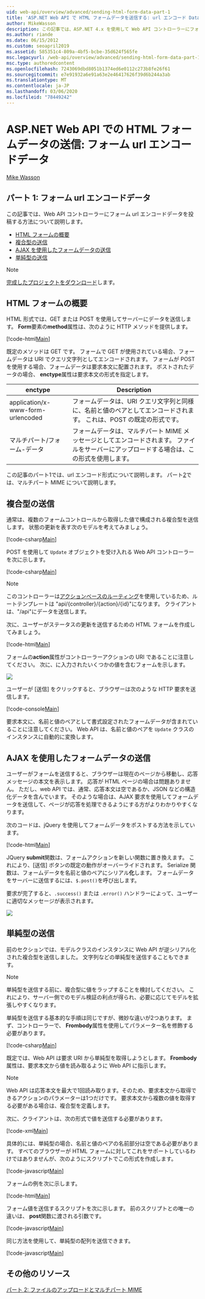 ```yaml
---
uid: web-api/overview/advanced/sending-html-form-data-part-1
title: 'ASP.NET Web API で HTML フォームデータを送信する: url エンコード Data-ASP.NET 4.x'
author: MikeWasson
description: この記事では、ASP.NET 4.x を使用して Web API コントローラーにフォーム url エンコードデータを投稿する方法を示します。
ms.author: riande
ms.date: 06/15/2012
ms.custom: seoapril2019
ms.assetid: 585351c4-809a-4bf5-bcbe-35d624f565fe
msc.legacyurl: /web-api/overview/advanced/sending-html-form-data-part-1
msc.type: authoredcontent
ms.openlocfilehash: 7243069dbd8051b1374ed6e0112c273b8fe26f61
ms.sourcegitcommit: e7e91932a6e91a63e2e46417626f39d6b244a3ab
ms.translationtype: MT
ms.contentlocale: ja-JP
ms.lasthandoff: 03/06/2020
ms.locfileid: "78449242"
---
```

# <a name="sending-html-form-data-in-aspnet-web-api-form-urlencoded-data"></a>ASP.NET Web API での HTML フォームデータの送信: フォーム url エンコードデータ

[Mike Wasson](https://github.com/MikeWasson)

## <a name="part-1-form-urlencoded-data"></a>パート 1: フォーム url エンコードデータ

この記事では、Web API コントローラーにフォーム url エンコードデータを投稿する方法について説明します。

- [HTML フォームの概要](#overview_of_html_forms)
- [複合型の送信](#sending_complex_types)
- [AJAX を使用したフォームデータの送信](#sending_form_data_via_ajax)
- [単純型の送信](#sending_simple_types)

> [!NOTE]
> [完成したプロジェクトをダウンロード](https://code.msdn.microsoft.com/ASPNET-Web-API-Sending-a6f9d007)します。

<a id="overview_of_html_forms"></a>
## <a name="overview-of-html-forms"></a>HTML フォームの概要

HTML 形式では、GET または POST を使用してサーバーにデータを送信します。 **Form**要素の**method**属性は、次のように HTTP メソッドを提供します。

[!code-html[Main](sending-html-form-data-part-1/samples/sample1.html)]

既定のメソッドは GET です。 フォームで GET が使用されている場合、フォームデータは URI でクエリ文字列としてエンコードされます。 フォームが POST を使用する場合、フォームデータは要求本文に配置されます。 ポストされたデータの場合、 **enctype**属性は要求本文の形式を指定します。

| enctype | Description |
| --- | --- |
| application/x-www-form-urlencoded | フォームデータは、URI クエリ文字列と同様に、名前と値のペアとしてエンコードされます。 これは、POST の既定の形式です。 |
| マルチパート/フォーム-データ | フォームデータは、マルチパート MIME メッセージとしてエンコードされます。 ファイルをサーバーにアップロードする場合は、この形式を使用します。 |

この記事のパート1では、url エンコード形式について説明します。 パート[2](sending-html-form-data-part-2.md)では、マルチパート MIME について説明します。

<a id="sending_complex_types"></a>
## <a name="sending-complex-types"></a>複合型の送信

通常は、複数のフォームコントロールから取得した値で構成される複合型を送信します。 状態の更新を表す次のモデルを考えてみましょう。

[!code-csharp[Main](sending-html-form-data-part-1/samples/sample2.cs)]

POST を使用して `Update` オブジェクトを受け入れる Web API コントローラーを次に示します。

[!code-csharp[Main](sending-html-form-data-part-1/samples/sample3.cs)]

> [!NOTE]
> このコントローラーは[アクションベースのルーティング](../web-api-routing-and-actions/routing-in-aspnet-web-api.md#routing_by_action_name)を使用しているため、ルートテンプレートは &quot;api/{controller}/{action}/{id}&quot;になります。 クライアントは、&quot;/api&quot;にデータを送信します。

次に、ユーザーがステータスの更新を送信するための HTML フォームを作成してみましょう。

[!code-html[Main](sending-html-form-data-part-1/samples/sample4.html)]

フォームの**action**属性がコントローラーアクションの URI であることに注意してください。 次に、に入力されたいくつかの値を含むフォームを示します。

![](sending-html-form-data-part-1/_static/image1.png)

ユーザーが [送信] をクリックすると、ブラウザーは次のような HTTP 要求を送信します。

[!code-console[Main](sending-html-form-data-part-1/samples/sample5.cmd)]

要求本文に、名前と値のペアとして書式設定されたフォームデータが含まれていることに注意してください。 Web API は、名前と値のペアを `Update` クラスのインスタンスに自動的に変換します。

<a id="sending_form_data_via_ajax"></a>
## <a name="sending-form-data-via-ajax"></a>AJAX を使用したフォームデータの送信

ユーザーがフォームを送信すると、ブラウザーは現在のページから移動し、応答メッセージの本文を表示します。 応答が HTML ページの場合は問題ありません。 ただし、web API では、通常、応答本文は空であるか、JSON などの構造化データを含んでいます。 そのような場合は、AJAX 要求を使用してフォームデータを送信して、ページが応答を処理できるようにする方がよりわかりやすくなります。

次のコードは、jQuery を使用してフォームデータをポストする方法を示しています。

[!code-html[Main](sending-html-form-data-part-1/samples/sample6.html)]

JQuery **submit**関数は、フォームアクションを新しい関数に置き換えます。 これにより、[送信] ボタンの既定の動作がオーバーライドされます。 Serialize 関数は、フォームデータを名前と値のペアにシリアル**化**します。 フォームデータをサーバーに送信するには、`$.post()`を呼び出します。

要求が完了すると、`.success()` または `.error()` ハンドラーによって、ユーザーに適切なメッセージが表示されます。

![](sending-html-form-data-part-1/_static/image2.png)

<a id="sending_simple_types"></a>
## <a name="sending-simple-types"></a>単純型の送信

前のセクションでは、モデルクラスのインスタンスに Web API が逆シリアル化された複合型を送信しました。 文字列などの単純型を送信することもできます。

> [!NOTE]
> 単純型を送信する前に、複合型に値をラップすることを検討してください。 これにより、サーバー側でのモデル検証の利点が得られ、必要に応じてモデルを拡張しやすくなります。

単純型を送信する基本的な手順は同じですが、微妙な違いが2つあります。 まず、コントローラーで、 **Frombody**属性を使用してパラメーター名を修飾する必要があります。

[!code-csharp[Main](sending-html-form-data-part-1/samples/sample7.cs?highlight=3)]

既定では、Web API は要求 URI から単純型を取得しようとします。 **Frombody**属性は、要求本文から値を読み取るように Web API に指示します。

> [!NOTE]
> Web API は応答本文を最大で1回読み取ります。そのため、要求本文から取得できるアクションのパラメーターは1つだけです。 要求本文から複数の値を取得する必要がある場合は、複合型を定義します。

次に、クライアントは、次の形式で値を送信する必要があります。

[!code-xml[Main](sending-html-form-data-part-1/samples/sample8.xml)]

具体的には、単純型の場合、名前と値のペアの名前部分は空である必要があります。 すべてのブラウザーが HTML フォームに対してこれをサポートしているわけではありませんが、次のようにスクリプトでこの形式を作成します。

[!code-javascript[Main](sending-html-form-data-part-1/samples/sample9.js)]

フォームの例を次に示します。

[!code-html[Main](sending-html-form-data-part-1/samples/sample10.html)]

フォーム値を送信するスクリプトを次に示します。 前のスクリプトとの唯一の違いは、 **post**関数に渡される引数です。

[!code-javascript[Main](sending-html-form-data-part-1/samples/sample11.js?highlight=2)]

同じ方法を使用して、単純型の配列を送信できます。

[!code-javascript[Main](sending-html-form-data-part-1/samples/sample12.js)]

## <a name="additional-resources"></a>その他のリソース

[パート 2: ファイルのアップロードとマルチパート MIME](sending-html-form-data-part-2.md)
